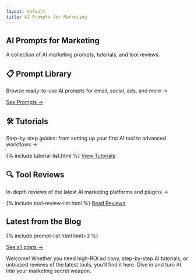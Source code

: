 ```yaml
---
layout: default
title: AI Prompts for Marketing
---
```


<section class="hero">
  <h1>AI Prompts for Marketing</h1>
  <p class="tagline">A collection of AI marketing prompts, tutorials, and tool reviews.</p>
</section>

<section class="overview">
  <article>
    <h2>📋 Prompt Library</h2>
    <p>Browse ready-to-use AI prompts for email, social, ads, and more →</p>
    <a href="/library/">See Prompts →</a>
  </article>

  <article>
    <h2>🛠 Tutorials</h2>
    <p>Step-by-step guides: from setting up your first AI tool to advanced workflows →</p>
    {% include tutorial-list.html %}
    <a class="btn" href="/tutorials/">View Tutorials</a>
  </article>

  <article>
    <h2>🔍 Tool Reviews</h2>
    <p>In-depth reviews of the latest AI marketing platforms and plugins →</p>
    {% include tool-review-list.html %}
    <a class="btn" href="/tool-reviews/">Read Reviews</a>
  </article>
</section>

<section class="latest-posts">
  <h2>Latest from the Blog</h2>
  {% include prompt-list.html limit=3 %}
  <p><a href="/blog/">See all posts →</a></p>
</section>

<p>Welcome! Whether you need high-ROI ad copy, step-by-step AI tutorials, or unbiased reviews of the latest tools, you’ll find it here. Dive in and turn AI into your marketing secret weapon.</p>
